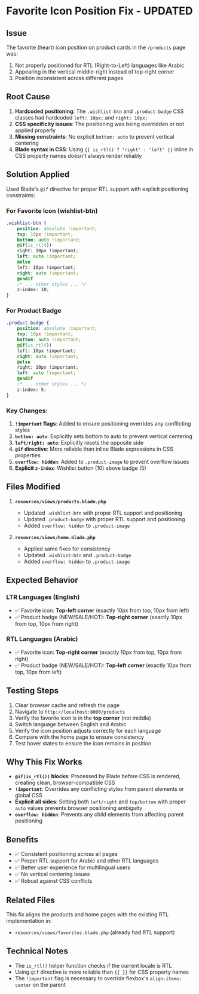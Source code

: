 # Favorite Icon Position Fix - UPDATED

## Issue
The favorite (heart) icon position on product cards in the `/products` page was:
1. Not properly positioned for RTL (Right-to-Left) languages like Arabic
2. Appearing in the vertical middle-right instead of top-right corner
3. Position inconsistent across different pages

## Root Cause
1. **Hardcoded positioning**: The `.wishlist-btn` and `.product-badge` CSS classes had hardcoded `left: 10px;` and `right: 10px;`
2. **CSS specificity issues**: The positioning was being overridden or not applied properly
3. **Missing constraints**: No explicit `bottom: auto` to prevent vertical centering
4. **Blade syntax in CSS**: Using `{{ is_rtl() ? 'right' : 'left' }}` inline in CSS property names doesn't always render reliably

## Solution Applied
Used Blade's `@if` directive for proper RTL support with explicit positioning constraints:

### For Favorite Icon (wishlist-btn)
```css
.wishlist-btn {
    position: absolute !important;
    top: 10px !important;
    bottom: auto !important;
    @if(is_rtl())
    right: 10px !important;
    left: auto !important;
    @else
    left: 10px !important;
    right: auto !important;
    @endif
    /* ... other styles ... */
    z-index: 10;
}
```

### For Product Badge
```css
.product-badge {
    position: absolute !important;
    top: 10px !important;
    bottom: auto !important;
    @if(is_rtl())
    left: 10px !important;
    right: auto !important;
    @else
    right: 10px !important;
    left: auto !important;
    @endif
    /* ... other styles ... */
    z-index: 5;
}
```

### Key Changes:
1. **`!important` flags**: Added to ensure positioning overrides any conflicting styles
2. **`bottom: auto`**: Explicitly sets bottom to auto to prevent vertical centering
3. **`left/right: auto`**: Explicitly resets the opposite side
4. **`@if` directive**: More reliable than inline Blade expressions in CSS properties
5. **`overflow: hidden`**: Added to `.product-image` to prevent overflow issues
6. **Explicit `z-index`**: Wishlist button (10) above badge (5)

## Files Modified
1. **`resources/views/products.blade.php`**
   - Updated `.wishlist-btn` with proper RTL support and positioning
   - Updated `.product-badge` with proper RTL support and positioning
   - Added `overflow: hidden` to `.product-image`

2. **`resources/views/home.blade.php`**
   - Applied same fixes for consistency
   - Updated `.wishlist-btn` and `.product-badge`
   - Added `overflow: hidden` to `.product-image`

## Expected Behavior

### LTR Languages (English)
- ✅ Favorite icon: **Top-left corner** (exactly 10px from top, 10px from left)
- ✅ Product badge (NEW/SALE/HOT): **Top-right corner** (exactly 10px from top, 10px from right)

### RTL Languages (Arabic)
- ✅ Favorite icon: **Top-right corner** (exactly 10px from top, 10px from right)
- ✅ Product badge (NEW/SALE/HOT): **Top-left corner** (exactly 10px from top, 10px from left)

## Testing Steps
1. Clear browser cache and refresh the page
2. Navigate to `http://localhost:8000/products`
3. Verify the favorite icon is in the **top corner** (not middle)
4. Switch language between English and Arabic
5. Verify the icon position adjusts correctly for each language
6. Compare with the home page to ensure consistency
7. Test hover states to ensure the icon remains in position

## Why This Fix Works
- **`@if(is_rtl())` blocks**: Processed by Blade before CSS is rendered, creating clean, browser-compatible CSS
- **`!important`**: Overrides any conflicting styles from parent elements or global CSS
- **Explicit all sides**: Setting both `left/right` and `top/bottom` with proper `auto` values prevents browser positioning ambiguity
- **`overflow: hidden`**: Prevents any child elements from affecting parent positioning

## Benefits
- ✅ Consistent positioning across all pages
- ✅ Proper RTL support for Arabic and other RTL languages
- ✅ Better user experience for multilingual users
- ✅ No vertical centering issues
- ✅ Robust against CSS conflicts

## Related Files
This fix aligns the products and home pages with the existing RTL implementation in:
- `resources/views/favorites.blade.php` (already had RTL support)

## Technical Notes
- The `is_rtl()` helper function checks if the current locale is RTL
- Using `@if` directive is more reliable than `{{ }}` for CSS property names
- The `!important` flag is necessary to override flexbox's `align-items: center` on the parent
